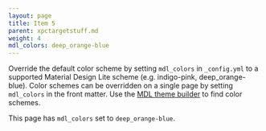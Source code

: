 ```yaml
---
layout: page
title: Item 5
parent: xpctargetstuff.md
weight: 4
mdl_colors: deep_orange-blue
---
```


Override the default color scheme by setting `mdl_colors` in `_config.yml` to a supported Material Design Lite scheme (e.g. indigo-pink, deep_orange-blue).  Color schemes can be overridden on a single page by setting `mdl_colors` in the front matter. Use the [MDL theme builder](https://getmdl.io/customize/index.html) to find color schemes.

This page has `mdl_colors` set to `deep_orange-blue`.
